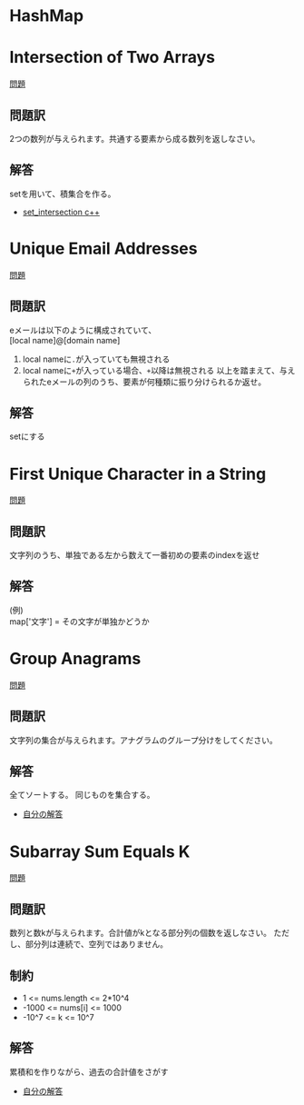 # HashMap
# Intersection of Two Arrays

[問題](https://leetcode.com/problems/intersection-of-two-arrays/)
## 問題訳
2つの数列が与えられます。共通する要素から成る数列を返しなさい。 
## 解答
setを用いて、積集合を作る。
- [set_intersection c++](https://cpprefjp.github.io/reference/algorithm/set_intersection.html)  
# 
# Unique Email Addresses
[問題](https://leetcode.com/problems/unique-email-addresses/)
## 問題訳
eメールは以下のように構成されていて、  
[local name]@[domain name]  
1. local nameに`.`が入っていても無視される
2. local nameに`+`が入っている場合、`+`以降は無視される
以上を踏まえて、与えられたeメールの列のうち、要素が何種類に振り分けられるか返せ。

## 解答
setにする

# 
# First Unique Character in a String
[問題](https://leetcode.com/problems/first-unique-character-in-a-string/)
## 問題訳
文字列のうち、単独である左から数えて一番初めの要素のindexを返せ

## 解答
(例)  
map['文字'] = その文字が単独かどうか


#
# Group Anagrams
[問題](https://leetcode.com/problems/group-anagrams/)
## 問題訳
文字列の集合が与えられます。アナグラムのグループ分けをしてください。

## 解答
全てソートする。
同じものを集合する。
- [自分の解答](./GroupAnagrams.cpp)


#
# Subarray Sum Equals K
[問題](https://leetcode.com/problems/subarray-sum-equals-k/)
## 問題訳
数列と数kが与えられます。合計値がkとなる部分列の個数を返しなさい。
ただし、部分列は連続で、空列ではありません。

## 制約
- 1 <= nums.length <= 2*10^4
- -1000 <= nums[i] <= 1000
- -10^7 <= k <= 10^7
## 解答
累積和を作りながら、過去の合計値をさがす
- [自分の解答](./SubarraySumEqualsK.cpp)


